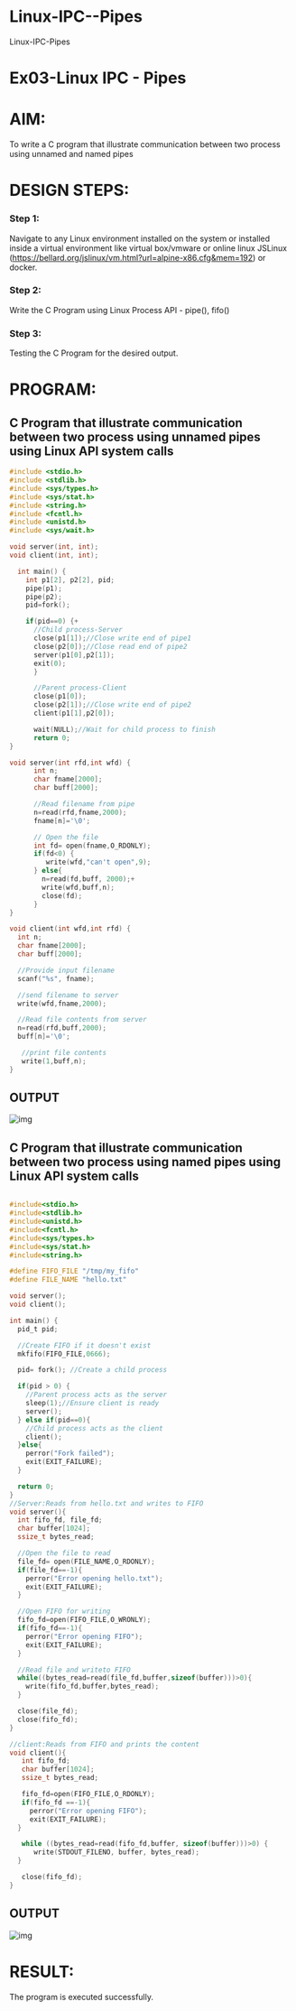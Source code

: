 # Linux-IPC--Pipes
Linux-IPC-Pipes


# Ex03-Linux IPC - Pipes

# AIM:
To write a C program that illustrate communication between two process using unnamed and named pipes

# DESIGN STEPS:

### Step 1:

Navigate to any Linux environment installed on the system or installed inside a virtual environment like virtual box/vmware or online linux JSLinux (https://bellard.org/jslinux/vm.html?url=alpine-x86.cfg&mem=192) or docker.

### Step 2:

Write the C Program using Linux Process API - pipe(), fifo()

### Step 3:

Testing the C Program for the desired output. 

# PROGRAM:
## C Program that illustrate communication between two process using unnamed pipes using Linux API system calls

```c
#include <stdio.h>
#include <stdlib.h>
#include <sys/types.h>
#include <sys/stat.h>
#include <string.h>
#include <fcntl.h>
#include <unistd.h>
#include <sys/wait.h>

void server(int, int);
void client(int, int);

  int main() {
    int p1[2], p2[2], pid;
    pipe(p1);
    pipe(p2);
    pid=fork();

    if(pid==0) {+
      //Child process-Server
      close(p1[1]);//Close write end of pipe1
      close(p2[0]);//Close read end of pipe2
      server(p1[0],p2[1]);
      exit(0);
      }

      //Parent process-Client
      close(p1[0]);
      close(p2[1]);//Close write end of pipe2
      client(p1[1],p2[0]);

      wait(NULL);//Wait for child process to finish
      return 0;
}

void server(int rfd,int wfd) {
      int n;
      char fname[2000];
      char buff[2000];

      //Read filename from pipe
      n=read(rfd,fname,2000);
      fname[n]='\0';

      // Open the file
      int fd= open(fname,O_RDONLY);
      if(fd<0) {
         write(wfd,"can't open",9);
      } else{
        n=read(fd,buff, 2000);+
        write(wfd,buff,n);
        close(fd);
      }
}

void client(int wfd,int rfd) {
  int n;
  char fname[2000];
  char buff[2000];

  //Provide input filename
  scanf("%s", fname);

  //send filename to server
  write(wfd,fname,2000);

  //Read file contents from server
  n=read(rfd,buff,2000);
  buff[n]='\0';

   //print file contents
   write(1,buff,n);
}


```






## OUTPUT
![img](./img/ex03.png)

## C Program that illustrate communication between two process using named pipes using Linux API system calls

```c

#include<stdio.h>
#include<stdlib.h>
#include<unistd.h>
#include<fcntl.h>
#include<sys/types.h>
#include<sys/stat.h>
#include<string.h>

#define FIFO_FILE "/tmp/my_fifo"
#define FILE_NAME "hello.txt"

void server();
void client();

int main() {
  pid_t pid;

  //Create FIFO if it doesn't exist
  mkfifo(FIFO_FILE,0666);

  pid= fork(); //Create a child process

  if(pid > 0) {
    //Parent process acts as the server
    sleep(1);//Ensure client is ready
    server();
  } else if(pid==0){
    //Child process acts as the client
    client();
  }else{
    perror("Fork failed");
    exit(EXIT_FAILURE);
  }

  return 0;
}
//Server:Reads from hello.txt and writes to FIFO
void server(){
  int fifo_fd, file_fd;
  char buffer[1024];
  ssize_t bytes_read;

  //Open the file to read
  file_fd= open(FILE_NAME,O_RDONLY);
  if(file_fd==-1){
    perror("Error opening hello.txt");
    exit(EXIT_FAILURE);
  }

  //Open FIFO for writing
  fifo_fd=open(FIFO_FILE,O_WRONLY);
  if(fifo_fd==-1){
    perror("Error opening FIFO");
    exit(EXIT_FAILURE);
  }

  //Read file and writeto FIFO
  while((bytes_read=read(file_fd,buffer,sizeof(buffer)))>0){
    write(fifo_fd,buffer,bytes_read);
  }

  close(file_fd);
  close(fifo_fd);
}

//client:Reads from FIFO and prints the content
void client(){
   int fifo_fd;
   char buffer[1024];
   ssize_t bytes_read;

   fifo_fd=open(FIFO_FILE,O_RDONLY);
   if(fifo_fd ==-1){
     perror("Error opening FIFO");
     exit(EXIT_FAILURE);
  }

   while ((bytes_read=read(fifo_fd,buffer, sizeof(buffer)))>0) {
      write(STDOUT_FILENO, buffer, bytes_read);
  }

   close(fifo_fd);
}
```


## OUTPUT
![img](./img/Screenshot%20at%202025-04-29%2013-45-56.png)

# RESULT:
The program is executed successfully.
